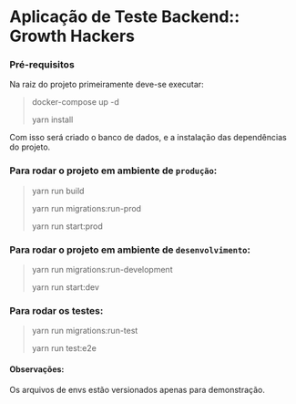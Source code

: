 # Aplicação de Teste Backend:: Growth Hackers

### Pré-requisitos
Na raiz do projeto primeiramente deve-se executar:
> docker-compose up -d
> 
> yarn install

Com isso será criado o banco de dados, e a instalação das dependências do projeto.


### Para rodar o projeto em ambiente de `produção`:
> yarn run build
> 
> yarn run migrations:run-prod
> 
> yarn run start:prod

### Para rodar o projeto em ambiente de `desenvolvimento`:
> yarn run migrations:run-development
>
> yarn run start:dev

### Para rodar os testes:
> yarn run migrations:run-test
> 
> yarn run test:e2e


#### Observações:
Os arquivos de envs estão versionados apenas para demonstração.
